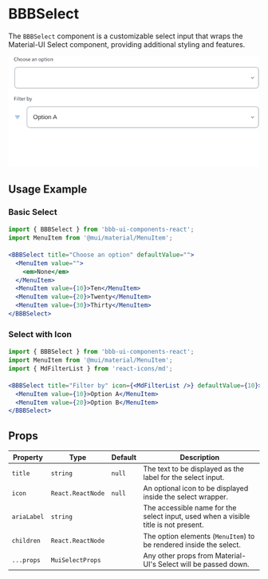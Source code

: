 # BBBSelect

The `BBBSelect` component is a customizable select input that wraps the Material-UI Select component, providing additional styling and features.

![Demo](assets/example.gif)

## Usage Example

### Basic Select

```jsx
import { BBBSelect } from 'bbb-ui-components-react';
import MenuItem from '@mui/material/MenuItem';

<BBBSelect title="Choose an option" defaultValue="">
  <MenuItem value="">
    <em>None</em>
  </MenuItem>
  <MenuItem value={10}>Ten</MenuItem>
  <MenuItem value={20}>Twenty</MenuItem>
  <MenuItem value={30}>Thirty</MenuItem>
</BBBSelect>
```

### Select with Icon

```jsx
import { BBBSelect } from 'bbb-ui-components-react';
import MenuItem from '@mui/material/MenuItem';
import { MdFilterList } from 'react-icons/md';

<BBBSelect title="Filter by" icon={<MdFilterList />} defaultValue={10}>
  <MenuItem value={10}>Option A</MenuItem>
  <MenuItem value={20}>Option B</MenuItem>
</BBBSelect>
```

## Props

| Property      | Type                                   | Default | Description                                                                    |
| ------------- | -------------------------------------- | ------- | ------------------------------------------------------------------------------ |
| `title`       | `string`                               | `null`  | The text to be displayed as the label for the select input.                    |
| `icon`        | `React.ReactNode`                      | `null`  | An optional icon to be displayed inside the select wrapper.                    |
| `ariaLabel`   | `string`                               |         | The accessible name for the select input, used when a visible title is not present. |
| `children`    | `React.ReactNode`                      |         | The option elements (`MenuItem`) to be rendered inside the select.             |
| `...props`    | `MuiSelectProps`                       |         | Any other props from Material-UI's Select will be passed down.                 |

